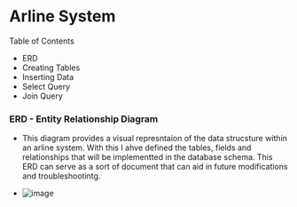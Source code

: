 # **Arline System** 

Table of Contents
- ERD 
- Creating Tables
- Inserting Data
- Select Query
- Join Query 




### ERD - Entity Relationship Diagram
- This diagram provides a visual represntaion of the data strucsture within an arline system. With this I ahve defined the tables, fields and relationships that will be implementted in the database schema. This ERD can serve as a sort of document that can aid in future modifications and troubleshootintg. 

- ![image](https://github.com/LuseroNajera/SQL-Projects/assets/155403528/5f1fb243-2835-4e4e-847b-f68a6960f69e)
